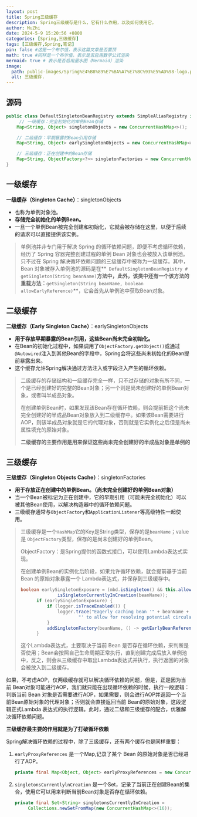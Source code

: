 ```yaml
---
layout: post
title: Spring三级缓存
description: Spring三级缓存是什么，它有什么作用，以及如何使用它。
author: MuZhi
date: 2024-5-9 15:20:56 +0800
categories: [Spring,三级缓存]
tags: [三级缓存,Spring,笔记]
pin: false #这是一个布尔值，表示这篇文章是否置顶
math: true #同样是一个布尔值，表示是否启用数学公式渲染
mermaid: true # 表示是否启用墨水图（Mermaid）渲染
image:
  path: public-images/Spring%E4%B8%89%E7%BA%A7%E7%BC%93%E5%AD%98-logo.png
  alt: 三级缓存.
---
```


## 源码

```java
public class DefaultSingletonBeanRegistry extends SimpleAliasRegistry implements SingletonBeanRegistry {
     // 一级缓存：完全初始化的单例Bean存储
    Map<String, Object> singletonObjects = new ConcurrentHashMap<>();

    // 二级缓存：早期暴露的Bean引用存储
    Map<String, Object> earlySingletonObjects = new ConcurrentHashMap<>();

    // 三级缓存：正在创建中的Bean存储
    Map<String, ObjectFactory<?>> singletonFactories = new ConcurrentHashMap<>();   
}
```

## 一级缓存

**一级缓存（Singleton Cache）**：singletonObjects

- 也称为单例对象池。
- **存储完全初始化的单例Bean。**
- 一旦一个单例Bean被完全创建和初始化，它就会被存储在这里，以便于后续的请求可以直接提供该实例。

> 单例池并非专门用于解决 Spring 的循环依赖问题，即便不考虑循环依赖，经历了 Spring 容器完整创建过程的单例 Bean 对象也会被放入该单例池。只不过在 Spring 解决循环依赖问题的三级缓存中被称为一级缓存。其中，Bean 对象被存入单例池的源码是在**` DefaultSingletonBeanRegistry # getSingleton(String beanName)`**方法中，此外，该类中还有一个该方法的重载方法：**`getSingleton(String beanName, boolean allowEarlyReference)`**，它会首先从单例池中获取Bean对象。

## 二级缓存

**二级缓存（Early Singleton Cache）**：earlySingletonObjects

- **用于存放早期暴露的Bean引用，这些Bean尚未完全初始化。**
- 在Bean的初始化过程中，如果调用了`ObjectFactory.getObject()`或通过`@Autowired`注入到其他Bean的字段中，Spring会将这些尚未初始化的Bean提前暴露出来。
- 这个缓存允许Spring解决通过方法注入或字段注入产生的循环依赖。

> 二级缓存的存储结构和一级缓存完全一样，只不过存储的对象有所不同，一个是已经创建好的完整的Bean对象；另一个则是尚未创建好的单例Bean对象，或者叫半成品对象。
>
> 在创建单例Bean时，如果发现该Bean存在循环依赖，则会提前把这个尚未完全创建好的半成品Bean对象放入到二级缓存中。如果该Bean需要进行AOP，则该半成品对象就是它的代理对象，否则就是它实例化之后但是尚未属性填充的原始对象。
>
> **二级缓存的主要作用是用来保证这些尚未完全创建好的半成品对象是单例的**

## 三级缓存

**三级缓存（Singleton Objects Cache）**：singletonFactories

- **用于存放正在创建中的单例Bean。（尚未完全创建好的单例Bean对象）**
- 当一个Bean被标记为正在创建中，它的早期引用（可能未完全初始化）可以被其他Bean使用，以解决构造器中的循环依赖问题。
- 三级缓存通常与`ObjectFactory`和`ApplicationListener`等高级特性一起使用。

> 三级缓存是一个`HashMap`它的Key是String类型，保存的是`beanName`；value是 `ObjectFactory`类型，保存的是尚未创建好的单例Bean。
>
> ObjectFactory：是Spring提供的函数式接口，可以使用Lambda表达式实现。
>
> 在创建单例Bean的实例化后阶段，如果允许循环依赖，就会提前基于当前 Bean 的原始对象暴露一个 Lambda表达式，并保存到三级缓存中。
>
> ```java
> boolean earlySingletonExposure = (mbd.isSingleton() && this.allowCircularReferences &&
> 				isSingletonCurrentlyInCreation(beanName));
> 		if (earlySingletonExposure) {
> 			if (logger.isTraceEnabled()) {
> 				logger.trace("Eagerly caching bean '" + beanName +
> 						"' to allow for resolving potential circular references");
> 			}
> 			addSingletonFactory(beanName, () -> getEarlyBeanReference(beanName, mbd, bean));
> 		}
> ```
>
> 这个Lambda表达式，主要取决于当前 Bean 是否存在循环依赖，来判断是否使用；Bean会按照自己生命周期正常执行，直到创建完成后放入单例池中，反之，则会从三级缓存中取出Lambda表达式并执行，执行返回的对象会被放入到二级缓存。

如果，不考虑AOP，仅两级缓存就可以解决循环依赖的问题，但是，正是因为当前 Bean对象可能进行AOP，我们就只能在出现循环依赖的时候，执行一段逻辑：判断当前 Bean 对象是否需要进行AOP，如果需要，则会进行AOP并返回一个当前Bean原始对象的代理对象；否则就会直接返回当前 Bean的原始对象，这段逻辑正式Lambda 表达式的执行逻辑。此时，通过二级和三级缓存的配合，优雅解决循环依赖问题。

**三级缓存最主要的作用就是为了打破循环依赖**

Spring解决循环依赖的过程中，除了三级缓存，还有两个缓存也是同样重要：

1. `earlyProxyReferences` 是一个Map,记录了某个 Bean 的原始对象是否已经进行了AOP。

   ```java
   private final Map<Object, Object> earlyProxyReferences = new ConcurrentHashMap<>(16);
   ```

2. `singletonsCurrentlylnCreation` 是一个Set，记录了当前正在创建Bean的集合，使用它可以用来判断当前Bean对象是否存在循环依赖。

   ```java
   private final Set<String> singletonsCurrentlyInCreation = 
   		Collections.newSetFromMap(new ConcurrentHashMap<>(16));
   ```

   
